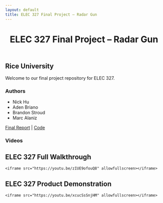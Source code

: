 ```yaml
---
layout: default
title: ELEC 327 Final Project – Radar Gun
---
```


<header class="site-banner">
  <h1>ELEC 327 Final Project – Radar Gun</h1>
</header>

<main class="site-content">
  <h2>Rice University</h2>
  <p>Welcome to our final project repository for ELEC 327.</p>

  <h3>Authors</h3>
  <ul>
    <li>Nick Hu</li>
    <li>Aden Briano</li>
    <li>Brandon Stroud</li>
    <li>Marc Alaniz</li>
  </ul>
    <p>
    <a href="ELEC_327_Final_Report.pdf"> Final Report</a> |
    <a href="https://github.com/BrianoAden/RadarGun/tree/main#"> Code</a>
  </p>


  <h3>Videos</h3>
  <h2>ELEC 327 Full Walkthrough</h2>
  <div class="video-container">
   
    <iframe src="https://youtu.be/zIUE9ofouQ8" allowfullscreen></iframe>
  </div>
  <h2>ELEC 327 Product Demonstration</h2>
  <div class="video-container">
   
    <iframe src="https://youtu.be/xcucSsSnjHM" allowfullscreen></iframe>
  </div>
</main>
